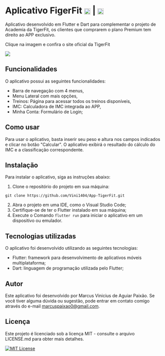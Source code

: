 
# Aplicativo FigerFit <img align="center" alt="Vini-HTML" height="20" width="20" src="https://cdn.jsdelivr.net/gh/devicons/devicon/icons/dart/dart-original.svg" /> | <img align="center" alt="Vini-HTML" height="20" width="20" src="https://cdn.jsdelivr.net/gh/devicons/devicon/icons/flutter/flutter-original.svg" />

Aplicativo desenvolvido em Flutter e Dart para complementar o projeto de Academia da TigerFit, os clientes que comprarem o plano Premium tem direito ao APP exclusivo.

Clique na imagem e confira o site oficial da TigerFit <br>

[<img src="https://raw.githubusercontent.com/Vini1404/TigerFit/main/img/Logo%20TigerFit%20Branco.png">](https://vini1404.github.io/TigerFit/)


## Funcionalidades

O aplicativo possui as seguintes funcionalidades:
- Barra de navegação com 4 menus,
- Menu Lateral com mais opções,
- Treinos: Página para acessar todos os treinos disponíveis,
- IMC: Calculadora de IMC integrada ao APP,
- Minha Conta: Formulário de Login;

## Como usar

Para usar o aplicativo, basta inserir seu peso e altura nos campos indicados e clicar no botão "Calcular". O aplicativo exibirá o resultado do cálculo do IMC e a classificação correspondente.

## Instalação

Para instalar o aplicativo, siga as instruções abaixo:

1. Clone o repositório do projeto em sua máquina:
```git
git clone https://github.com/Vini1404/App-TigerFit.git
```
2. Abra o projeto em uma IDE, como o Visual Studio Code;
3. Certifique-se de ter o Flutter instalado em sua máquina;
4. Execute o Comando `flutter run` para iniciar o aplicativo em um dispositivo ou emulador.

## Tecnologias utilizadas

O aplicativo foi desenvolvido utilizando as seguintes tecnologias:

- Flutter: framework para desenvolvimento de aplicativos móveis multiplataforma;
- Dart: linguagem de programação utilizada pelo Flutter;

## Autor

Este aplicativo foi desenvolvido por Marcus Vinicius de Aguiar Paixão. Se você tiver alguma dúvida ou sugestão, pode entrar em contato comigo através do e-mail marcuspaixao0@gmail.com.


## Licença

Este projeto é licenciado sob a licença MIT - consulte o arquivo LICENSE.md para obter mais detalhes.

[![MIT License](https://img.shields.io/badge/License-MIT-green.svg)](https://github.com/Vini1404/App-TigerFit/blob/main/LICENSE.md)
